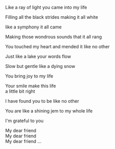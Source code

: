 Like a ray of light you came into my life  
  
Filling all the black strides making it all white  
  
like a symphony it all came  
  
Making those wondrous sounds that it all rang  
  
You touched my heart and mended it like no other  
  
Just like a lake your words flow  
  
Slow but gentle like a dying snow  
  
You bring joy to my life  
  
Your smile make this life  
a little bit right  
  
I have found you to be like no other  
  
You are like a shining jem to my whole life  
  
I'm grateful to you  
  
My dear friend  
My dear friend  
My dear friend ...
